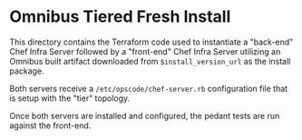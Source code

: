 # Omnibus Tiered Fresh Install

This directory contains the Terraform code used to instantiate a "back-end" Chef Infra Server followed by a "front-end" Chef Infra Server utilizing an Omnibus built artifact downloaded from `$install_version_url` as the install package.

Both servers receive a `/etc/opscode/chef-server.rb` configuration file that is setup with the "tier" topology.

Once both servers are installed and configured, the pedant tests are run against the front-end.
